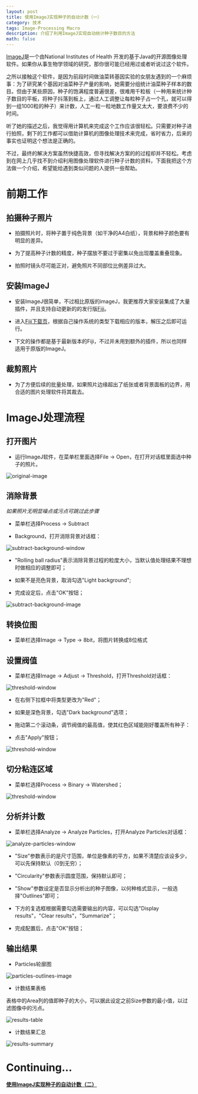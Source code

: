 ```yaml
---
layout: post
title: 使用ImageJ实现种子的自动计数（一）
category: 技术
tags: Image-Processing Macro
description: 介绍了利用ImageJ实现自动统计种子数目的方法
math: false
---
```


[ImageJ](https://imagej.nih.gov/ij/)是一个由National Institutes of Health
开发的基于Java的开源图像处理软件。如果你从事生物学领域的研究，那你很可能已经用过或者听说过这个软件。

之所以接触这个软件，是因为前段时间做油菜转基因实验的女朋友遇到的一个麻烦事：为了研究某个基因对油菜种子产量的影响，她需要分组统计油菜种子样本的数目。但由于某些原因，种子的饱满程度普遍很差，很难用千粒板（一种用来统计种子数目的平板，将种子抖落到板上，通过人工调整让每粒种子占一个孔，就可以得到一组1000粒的种子）来计数，人工一粒一粒地数工作量又太大，要浪费不少的时间。

听了她的描述之后，我觉得用计算机来完成这个工作应该很轻松。只需要对种子进行拍照，剩下的工作都可以借助计算机的图像处理技术来完成，省时省力，后来的事实也证明这个想法是正确的。

不过，最终的解决方案虽然快捷高效，但寻找解决方案的的过程却并不轻松。考虑到在网上几乎找不到介绍利用图像处理软件进行种子计数的资料，下面我把这个方法做一个介绍，希望能给遇到类似问题的人提供一些帮助。

<!-- more -->

前期工作
========

拍摄种子照片
-----------

* 拍摄照片时，将种子置于纯色背景（如干净的A4白纸），背景和种子颜色要有明显的差异。

* 为了提高种子计数的精度，种子摆放不要过于密集以免出现覆盖重叠现象。

* 拍照时镜头尽可能正对，避免照片不同部位比例差异过大。

安装ImageJ
----------

* 安装ImageJ很简单，不过相比原版的imageJ，我更推荐大家安装集成了大量插件，并且支持自动更新的的发行版[Fiji](http://fiji.sc/)。

* 进入[Fiji下载页](http://fiji.sc/#download)，根据自己操作系统的类型下载相应的版本，解压之后即可运行。

* 下文的操作都是基于最新版本的Fiji，不过并未用到额外的插件，所以也同样适用于原版的ImageJ。

裁剪照片
--------

* 为了方便后续的批量处理，如果照片边缘超出了纸张或者背景面板的边界，用合适的图片处理软件将其裁去。

ImageJ处理流程
==============

打开图片
--------

* 运行ImageJ软件，在菜单栏里面选择File -> Open，在打开对话框里面选中种子的照片。

![original-image](/res/img/2016-06-25-count-seeds-using-imagej/original-image.png)

消除背景
--------

*如果照片无明显噪点或污点可跳过此步骤*

* 菜单栏选择Process -> Subtract

* Background，打开消除背景对话框：

![subtract-background-window](/res/img/2016-06-25-count-seeds-using-imagej/subtract-background-window.png)

* "Rolling ball radius"表示消除背景过程的粒度大小，当默认值处理结果不理想时做相应的调整即可；

* 如果不是亮色背景，取消勾选"Light background";

* 完成设定后，点击"OK"按钮；

![subtract-background-image](/res/img/2016-06-25-count-seeds-using-imagej/subtract-background-image.png)

转换位图
--------

* 菜单栏选择Image -> Type -> 8bit，将图片转换成8位格式

设置阀值
--------

* 菜单栏选择Image -> Adjust -> Threshold，打开Threshold对话框：

![threshold-window](/res/img/2016-06-25-count-seeds-using-imagej/threshold-window.png)

* 在右侧下拉框中将类型更改为"Red"；

* 如果是深色背景，勾选"Dark background"选项；

* 拖动第二个滚动条，调节阀值的最高值，使其红色区域能刚好覆盖所有种子：

* 点击"Apply"按钮；

![threshold-window](/res/img/2016-06-25-count-seeds-using-imagej/threshold-image.png)

切分粘连区域
------------

* 菜单栏选择Process -> Binary -> Watershed；

![threshold-window](/res/img/2016-06-25-count-seeds-using-imagej/watershed-image.png)

分析并计数
----------

* 菜单栏选择Analyze -> Analyze Particles，打开Analyze Particles对话框：

![analyze-particles-window](/res/img/2016-06-25-count-seeds-using-imagej/analyze-particles-window.png)

* "Size"参数表示的是尺寸范围，单位是像素的平方，如果不清楚应该设多少，可以先保持默认（0到无穷）；

* "Circularity"参数表示圆度范围，保持默认即可；

* "Show"参数设定是否显示分析出的种子图像，以何种格式显示，一般选择"Outlines"即可；

* 下方的复选框根据需要勾选需要输出的内容，可以勾选"Display results"，"Clear results"，"Summarize"；

* 完成配置后，点击"OK"按钮；

输出结果
--------

* Particles轮廓图

![particles-outlines-image](/res/img/2016-06-25-count-seeds-using-imagej/particles-outlines-image.png)

* 计数结果表格

表格中的Area列的值即种子的大小，可以据此设定之前Size参数的最小值，以过滤图像中的污点。

![results-table](/res/img/2016-06-25-count-seeds-using-imagej/results-table.png)

* 计数结果汇总

![results-summary](/res/img/2016-06-25-count-seeds-using-imagej/results-summary.png)

Continuing...
=============
[**使用ImageJ实现种子的自动计数（二）**]()
